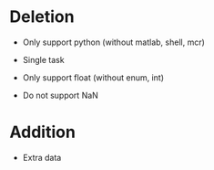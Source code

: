 # Deletion

- Only support python (without matlab, shell, mcr)

- Single task

- Only support float (without enum, int)

- Do not support NaN

# Addition

- Extra data
